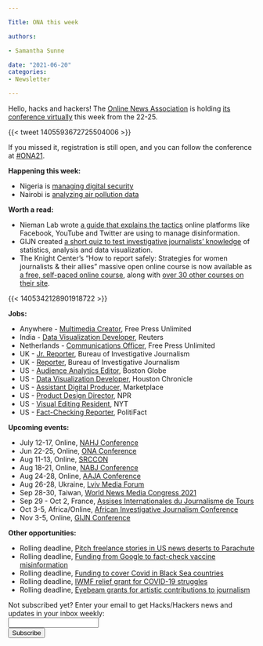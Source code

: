 ```yaml
---

Title: ONA this week

authors: 

- Samantha Sunne

date: "2021-06-20" 
categories: 
- Newsletter

---
```


Hello, hacks and hackers! The [Online News Association](https://journalists.org/) is holding [its conference virtually](https://ona21.journalists.org/) this week from the 22-25. 

{{< tweet 1405593672725504006 >}}

If you missed it, registration is still open, and you can follow the conference at [#ONA21](https://ona21.journalists.org/register/).

**Happening this week:**



*   Nigeria is [managing digital security](https://www.airmeet.com/e/1a3bec80-cb02-11eb-930f-d1b89cc0076f)
*   Nairobi is [analyzing air pollution data](facebook.com/events/807073593563524/)

**Worth a read:**



*   Nieman Lab wrote [a guide that explains the tactics](https://www.niemanlab.org/2021/06/shadow-bans-fact-checks-info-hubs-the-big-guide-to-how-platforms-are-handling-misinformation-in-2021/) online platforms like Facebook, YouTube and Twitter are using to manage disinformation.
*   GIJN created [a short quiz to test investigative journalists’ knowledge](https://gijn.org/2021/06/10/think-you-know-your-data-visualization-take-gijns-quiz-to-find-out/) of statistics, analysis and data visualization.
*   The Knight Center’s “How to report safely: Strategies for women journalists & their allies” massive open online course is now available as [a free, self-paced online course](https://journalismcourses.org/course/how-to-report-safely-strategies-for-women-journalists-their-allies_self/), along with [over 30 other courses on their site](https://journalismcourses.org/coursecat/self-directed-courses/).

{{< 1405342128901918722 >}}

**Jobs:**



*   Anywhere - [Multimedia Creator](https://www.freepressunlimited.org/en/jobs/multimedia-creator-wanted-case-documentation), Free Press Unlimited
*   India - [Data Visualization Developer](https://jobs.thomsonreuters.com/job/13056029/data-visualization-developer-bangalore-in/), Reuters
*   Netherlands - [Communications Officer](https://www.freepressunlimited.org/en/jobs/communications-officer-copywriter), Free Press Unlimited
*   UK - [Jr. Reporter](https://www.thebureauinvestigates.com/blog/2021-06-14/were-hiring-join-us-as-a-junior-reporter-on-our-enablers-team), Bureau of Investigative Journalism
*   UK - [Reporter](https://www.thebureauinvestigates.com/blog/2021-06-14/were-hiring-join-us-as-a-reporter-on-our-enablers-team), Bureau of Investigative Journalism
*   US - [Audience Analytics Editor](https://bostonglobemediapartners.applytojob.com/apply/5u2dXtMD5d/Audience-Analytics-Editor), Boston Globe
*   US - [Data Visualization Developer](https://eevd.fa.us6.oraclecloud.com/hcmUI/CandidateExperience/en/sites/CX_1/job/2012425/?utm_medium=jobshare), Houston Chronicle
*   US - [Assistant Digital Producer](https://talkingbiznews.com/biz-news-help-wanted/marketplace-seeks-an-assistant-digital-producer/), Marketplace
*   US - [Product Design Director](https://recruiting.ultipro.com/NAT1011NATPR/JobBoard/af823b19-a43b-4cda-b6c2-c06508d84cf6/OpportunityDetail?opportunityId=ae8524a2-6bf9-4c96-aeb9-b39ebaef5627), NPR
*   US - [Visual Editing Resident](https://nytimes.wd5.myworkdayjobs.com/en-US/Residency/job/New-York-NY/Visual-Editing-Resident_REQ-009856), NYT
*   US - [Fact-Checking Reporter](https://jobs.mediajobboard.com/job/470509254/reporter-job-in-saint-petersburg-fl-33701?source=9), PolitiFact

**Upcoming events:**



*   July 12-17, Online, [NAHJ Conference](https://nahj2021.org/)
*   Jun 22-25, Online, [ONA Conference](https://ona21.journalists.org/)
*   Aug 11-13, Online, [SRCCON](https://srccon.org/)
*   Aug 18-21, Online, [NABJ Conference](https://nabj21.vfairs.com/)
*   Aug 24-28, Online, [AAJA Conference](https://www.aaja.org/2021/05/27/warnermedia-presents-asian-american-journalists-association-national-virtual-convention-aaja21-august-24-28/)
*   Aug 26-28, Ukraine, [Lviv Media Forum](https://www.facebook.com/events/lviv-media-forum/lviv-media-forum-2021/312314519660237/)
*   Sep 28-30, Taiwan, [World News Media Congress 2021](https://wan-ifra.org/2020/11/wan-ifra-announces-new-dates-for-world-news-media-congress-2021/)
*   Sep 29 - Oct 2, France, [Assises Internationales du Journalisme de Tours](https://www.journalisme.com/les-assises-2021/prochaines-assises-internationales-du-journalisme-du-29-septembre-au-2-octobre/)
*   Oct 3-5, Africa/Online, [African Investigative Journalism Conference](https://aijc.africa/wp-content/uploads/2021/03/AIJC-Five-Cities-call-2.pdf)
*   Nov 3-5, Online, [GIJN Conference](https://gijn.org/2021/03/24/the-global-investigative-journalism-conference-goes-online-oct-2021-we-head-to-sydney-in-22/)

**Other opportunities:**



*   Rolling deadline, [Pitch freelance stories in US news deserts to Parachute](https://parachutemagazine.com/)
*   Rolling deadline, [Funding from Google to fact-check vaccine misinformation](https://blog.google/outreach-initiatives/google-news-initiative/open-fund-projects-debunking-vaccine-misinformation/)
*   Rolling deadline, [Funding to cover Covid in Black Sea countries](https://www.gmfus.org/program/black-sea-trust-regional-cooperation)
*   Rolling deadline, [IWMF relief grant for COVID-19 struggles](https://iwmf.submittable.com/submit/41e7f7ce-db40-4ff6-873f-e24450e27497/journalism-relief-fund-english)
*   Rolling deadline, [Eyebeam grants for artistic contributions to journalism](https://www.eyebeam.org/eyebeam-center-for-the-future-of-journalism/)

<div id="mc_embed_signup"><form id="mc-embedded-subscribe-form" class="validate" action="//hackshackers.us1.list-manage.com/subscribe/post?u=c56f2e53d5ed6ef87f8aaa75c&amp;id=fb2bc6f10b" method="post" name="mc-embedded-subscribe-form" novalidate="" target="_blank">

<div id="mc_embed_signup_scroll">

<div class="mc-field-group"><label for="mce-EMAIL">Not subscribed yet? Enter your email to get Hacks/Hackers news and updates in your inbox weekly:  </label></div>

<div class="mc-field-group"><input id="mce-EMAIL" class="required email" name="EMAIL" type="email" value="" /></div>

<!-- real people should not fill this in and expect good things - do not remove this or risk form bot signups-->

<div style="position: absolute; left: -5000px;"><input tabindex="-1" name="b_c56f2e53d5ed6ef87f8aaa75c_fb2bc6f10b" type="text" value="" /></div>

<div class="clear"><input id="mc-embedded-subscribe" class="button" name="subscribe" type="submit" value="Subscribe" /></div>

</div>

</form></div>

<!--End mc_embed_signup-->

<meta name="twitter:card" content="summary">

<meta name="twitter:image:src" content="https://hackshackers.com/content-images/about/hackshackers_logomark.png">
